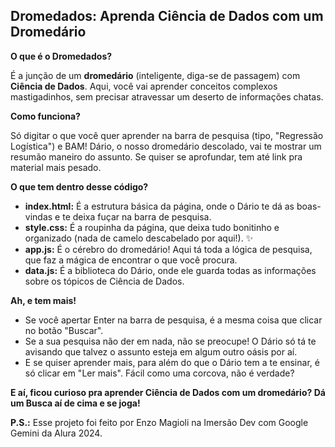 ## Dromedados: Aprenda Ciência de Dados com um Dromedário

**O que é o Dromedados?**

É a junção de um **dromedário** (inteligente, diga-se de passagem) com **Ciência de Dados**. Aqui, você vai aprender conceitos complexos mastigadinhos, sem precisar atravessar um deserto de informações chatas.

**Como funciona?**

Só digitar o que você quer aprender na barra de pesquisa (tipo, "Regressão Logística") e BAM! Dário, o nosso dromedário descolado, vai te mostrar um resumão maneiro do assunto. Se quiser se aprofundar, tem até link pra material mais pesado.

**O que tem dentro desse código?**

* **index.html:** É a estrutura básica da página, onde o Dário te dá as boas-vindas e te deixa fuçar na barra de pesquisa.
* **style.css:** É a roupinha da página, que deixa tudo bonitinho e organizado (nada de camelo descabelado por aqui!). ✨
* **app.js:** É o cérebro do dromedário! Aqui tá toda a lógica de pesquisa, que faz a mágica de encontrar o que você procura.
* **data.js:** É a biblioteca do Dário, onde ele guarda todas as informações sobre os tópicos de Ciência de Dados.

**Ah, e tem mais!**

* Se você apertar Enter na barra de pesquisa, é a mesma coisa que clicar no botão "Buscar".
* Se a sua pesquisa não der em nada, não se preocupe! O Dário só tá te avisando que talvez o assunto esteja em algum outro oásis por aí.
* E se quiser aprender mais, para além do que o Dário tem a te ensinar, é só clicar em "Ler mais". Fácil como uma corcova, não é verdade?

**E aí, ficou curioso pra aprender Ciência de Dados com um dromedário? Dá um Busca aí de cima e se joga!**

**P.S.:** Esse projeto foi feito por Enzo Magioli na Imersão Dev com Google Gemini da Alura 2024.